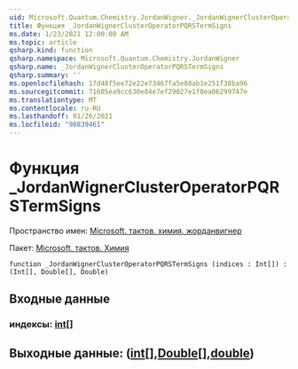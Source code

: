 ```yaml
---
uid: Microsoft.Quantum.Chemistry.JordanWigner._JordanWignerClusterOperatorPQRSTermSigns
title: Функция _JordanWignerClusterOperatorPQRSTermSigns
ms.date: 1/23/2021 12:00:00 AM
ms.topic: article
qsharp.kind: function
qsharp.namespace: Microsoft.Quantum.Chemistry.JordanWigner
qsharp.name: _JordanWignerClusterOperatorPQRSTermSigns
qsharp.summary: ''
ms.openlocfilehash: 17d48f5ee72e22e73467fa5e88ab1e251f38ba96
ms.sourcegitcommit: 71605ea9cc630e84e7ef29027e1f0ea06299747e
ms.translationtype: MT
ms.contentlocale: ru-RU
ms.lasthandoff: 01/26/2021
ms.locfileid: "98839461"
---
```

# <a name="_jordanwignerclusteroperatorpqrstermsigns-function"></a>Функция _JordanWignerClusterOperatorPQRSTermSigns

Пространство имен: [Microsoft. тактов. химия. жорданвигнер](xref:Microsoft.Quantum.Chemistry.JordanWigner)

Пакет: [Microsoft. тактов. Химия](https://nuget.org/packages/Microsoft.Quantum.Chemistry)




```qsharp
function _JordanWignerClusterOperatorPQRSTermSigns (indices : Int[]) : (Int[], Double[], Double)
```


## <a name="input"></a>Входные данные

### <a name="indices--int"></a>индексы: [int](xref:microsoft.quantum.lang-ref.int)[]





## <a name="output--intdoubledouble"></a>Выходные данные: ([int](xref:microsoft.quantum.lang-ref.int)[],[Double](xref:microsoft.quantum.lang-ref.double)[],[double](xref:microsoft.quantum.lang-ref.double))

